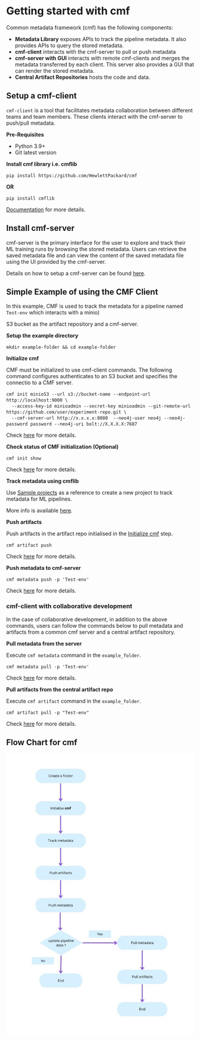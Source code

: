 # Getting started with cmf
Common metadata framework (cmf) has the following components:

- **Metadata Library** exposes APIs to track the pipeline metadata. It also provides APIs to query the stored metadata.
- **cmf-client** interacts with the cmf-server to pull or push metadata
- **cmf-server with GUI** interacts with remote cmf-clients and merges the metadata transferred by each
  client. This server also provides a GUI that can render the stored metadata.
- **Central Artifact Repositories** hosts the code and data.

## Setup a cmf-client
`cmf-client` is a tool that facilitates metadata collaboration between different teams and team members. These clients
interact with the cmf-server to push/pull metadata.

**Pre-Requisites**

- Python 3.9+
- Git latest version

**Install cmf library i.e. cmflib**
```
pip install https://github.com/HewlettPackard/cmf
```
**OR**
```
pip install cmflib
```
[Documentation](https://hewlettpackard.github.io/cmf/) for more details.

## Install cmf-server
cmf-server is the primary interface for the user to explore and track their ML training runs by browsing the stored
metadata. Users can retrieve the saved metadata file and can view the content of the saved metadata file using
the UI provided by the cmf-server.

Details on how to setup a cmf-server can be found [here](../cmf_server/cmf-server.md).

## Simple Example of using the CMF Client
In this example, CMF is used to track the metadata for a pipeline named `Test-env` which interacts with a minio)

S3 bucket as the artifact repository and a cmf-server.

**Setup the example directory**
```
mkdir example-folder && cd example-folder
```

**Initialize cmf**

CMF must be initialized to use cmf-client commands. The following command configures authenticates to an S3 bucket and
specifies the connectio to a CMF server.
```
cmf init minioS3 --url s3://bucket-name --endpoint-url http://localhost:9000 \
  --access-key-id minioadmin --secret-key minioadmin --git-remote-url https://github.com/user/experiment-repo.git \
  --cmf-server-url http://x.x.x.x:8080  --neo4j-user neo4j --neo4j-password password --neo4j-uri bolt://X.X.X.X:7687
```
Check [here](./cmf_client.md) for more details.

**Check status of CMF initialization (Optional)**
```
cmf init show
```
Check [here](./cmf_client.md) for more details.

**Track metadata using cmflib**

Use [Sample projects](https://github.com/HewlettPackard/cmf/tree/master/examples) as a reference to create a new project to track metadata for ML pipelines.

More info is available [here](https://hewlettpackard.github.io/cmf/examples/getting_started/).

**Push artifacts**

Push artifacts in the artifact repo initialised in the [Initialize cmf](#initialize-cmf) step.
```
cmf artifact push
```
Check [here](./cmf_client.md) for more details.

**Push metadata to cmf-server**
```
cmf metadata push -p 'Test-env'
```
Check [here](./cmf_client.md) for more details.

### cmf-client with collaborative development
In the case of collaborative development, in addition to the above commands, users can follow the commands below to pull metadata and artifacts from a common cmf server and a central artifact repository.

**Pull metadata from the server**

Execute `cmf metadata` command in the `example_folder`.
```
cmf metadata pull -p 'Test-env'
```
Check [here](./cmf_client.md) for more details.

**Pull artifacts from the central artifact repo**

Execute `cmf artifact` command in the `example_folder`.
```
cmf artifact pull -p "Test-env"
```
Check [here](./cmf_client.md) for more details.

## Flow Chart for cmf
<img src="./../assets/flow_chart_cmf.jpg" alt="Flow chart for cmf" style="display: block; margin: 0 auto" />
